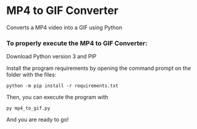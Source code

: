 # MP4 to GIF Converter

Converts a MP4 video into a GIF using Python

### To properly execute the MP4 to GIF Converter:

Download Python version 3 and PIP

Install the program requirements by opening the command prompt on the folder with the files:
```
python -m pip install -r requirements.txt
```
Then, you can execute the program with
```
py mp4_to_gif.py
```
And you are ready to go! 
